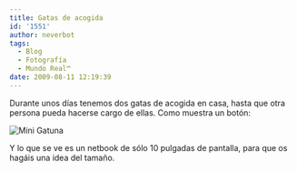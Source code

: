 ```yaml
---
title: Gatas de acogida
id: '1551'
author: neverbot
tags:
  - Blog
  - Fotografía
  - Mundo Real™
date: 2009-08-11 12:19:39
---
```


Durante unos días tenemos dos gatas de acogida en casa, hasta que otra persona pueda hacerse cargo de ellas. Como muestra un botón:

![Mini Gatuna](./mini-gatuna.jpg "Mini Gatuna")

Y lo que se ve es un netbook de sólo 10 pulgadas de pantalla, para que os hagáis una idea del tamaño.